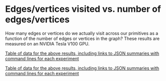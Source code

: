 # Edges/vertices visited vs. number of edges/vertices

How many edges or vertices do we actually visit across our primitives as a function of the number of edges or vertices in the graph? These results are measured on an NVIDIA Tesla V100 GPU.

<div id="vis_gunrock_primitives_all_V100_edges_visited_vs_num_edges"></div>
<script type="text/javascript">
  var spec = "https://raw.githubusercontent.com/gunrock/io/master/plots/gunrock_primitives_all_V100_edges_visited_vs_num_edges.json";
  vegaEmbed('#vis_gunrock_primitives_all_V100_edges_visited_vs_num_edges', spec).then(function(result) {
    // Access the Vega view instance (https://vega.github.io/vega/docs/api/view/) as result.view
  }).catch(console.error);
</script>

[Table of data for the above results, including links to JSON summaries with command lines for each experiment](analysis/gunrock_primitives_all_V100_edges_visited_vs_num_edges_table.md)

<div id="vis_gunrock_primitives_all_V100_vertices_visited_vs_num_vertices"></div>
<script type="text/javascript">
  var spec = "https://raw.githubusercontent.com/gunrock/io/master/plots/gunrock_primitives_all_V100_vertices_visited_vs_num_vertices.json";
  vegaEmbed('#vis_gunrock_primitives_all_V100_vertices_visited_vs_num_vertices', spec).then(function(result) {
    // Access the Vega view instance (https://vega.github.io/vega/docs/api/view/) as result.view
  }).catch(console.error);
</script>

[Table of data for the above results, including links to JSON summaries with command lines for each experiment](analysis/gunrock_primitives_all_V100_vertices_visited_vs_num_vertices_table.md)
